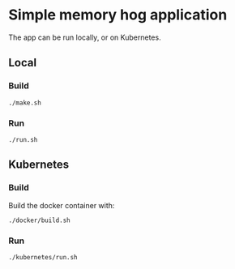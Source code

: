 # Simple memory hog application

The app can be run locally, or on Kubernetes.

## Local

### Build

```
./make.sh
```

### Run

```
./run.sh
```

## Kubernetes

### Build

Build the docker container with:

```
./docker/build.sh
```

### Run
```
./kubernetes/run.sh
```
